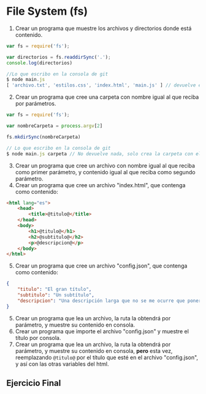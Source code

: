 # File System (fs)

1. Crear un programa que muestre los archivos y directorios donde está contenido.

```javascript
var fs = require('fs');

var directorios = fs.readdirSync('.');
console.log(directorios)

//Lo que escribo en la consola de git
$ node main.js
[ 'archivo.txt', 'estilos.css', 'index.html', 'main.js' ] // devuelve el directorio y archivos
```

2. Crear un programa que cree una carpeta con nombre igual al que reciba por parámetros.

```javascript
var fs = require('fs');

var nombreCarpeta = process.argv[2]

fs.mkdirSync(nombreCarpeta)

// Lo que escribo en la consola de git
$ node main.js carpeta // No devuelve nada, solo crea la carpeta con el parametro escrito (carpeta)
```

3. Crear un programa que cree un archivo con nombre igual al que reciba como primer parámetro, y contenido igual al que reciba como segundo parámetro.
4. Crear un programa que cree un archivo "index.html", que contenga como contenido:

```html
<html lang="es">
	<head>
		<title>@titulo@</title>
	</head>
	<body>
		<h1>@titulo@</h1>
		<h2>@subtitulo@</h2>
		<p>@descripcion@</p>
	</body>
</html>
```

5. Crear un programa que cree un archivo "config.json", que contenga como contenido:

```json
{
	"titulo": "El gran título",
	"subtitulo": "Un subtítulo",
	"descripcion": "Una descripción larga que no se me ocurre que poner, tururu ru ru ru"
}
```

5. Crear un programa que lea un archivo, la ruta la obtendrá por parámetro, y muestre su contenido en consola.
6. Crear un programa que importe el archivo "config.json" y muestre el título por consola.
7. Crear un programa que lea un archivo, la ruta la obtendrá por parámetro, y muestre su contenido en consola, **pero** esta vez, reemplazando `@titulo@` por el título que esté en el archivo "config.json", y así con las otras variables del html.


## Ejercicio Final
